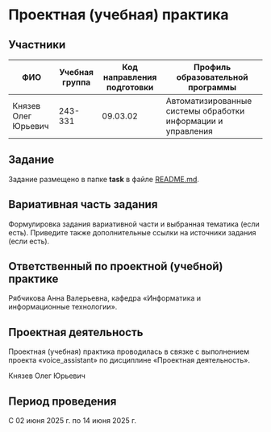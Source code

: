 # Проектная (учебная) практика

## Участники

| ФИО                      | Учебная группа | Код направления подготовки | Профиль образовательной программы                             |
|--------------------------|---------------|-----------------------------|---------------------------------------------------------------|
| Князев Олег Юрьевич      | 243-331       | 09.03.02                    | Автоматизированные системы обработки информации и управления  |

## Задание

Задание размещено в папке **task** в файле [README.md](task/README.md).

## Вариативная часть задания

Формулировка задания вариативной части и выбранная тематика (если есть). Приведите также дополнительные ссылки на источники задания (если есть).

## Ответственный по проектной (учебной) практике

Рябчикова Анна Валерьевна, кафедра «Информатика и информационные технологии».

## Проектная деятельность

Проектная (учебная) практика проводилась в связке с выполнением проекта «voice_assistant» по дисциплине «Проектная деятельность».

Князев Олег Юрьевич

## Период проведения

С 02 июня 2025 г. по 14 июня 2025 г.